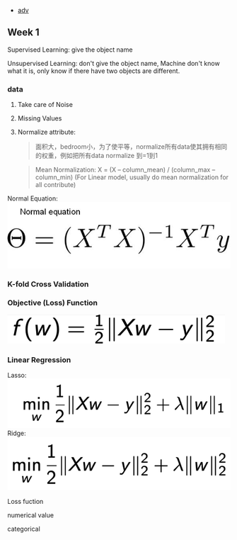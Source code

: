- [adv](#adv)

## Week 1

Supervised Learning: give the object name

Unsupervised Learning: don't give the object name, Machine don't know what it is, only know if there have two objects are different.

### data 
1. Take care of Noise
2. Missing Values
3. Normalize attribute:
   > 面积大，bedroom小，为了使平等，normalize所有data使其拥有相同的权重，例如把所有data normalize 到=1到1

   > Mean Normalization:
   X = (X – column_mean) / (column_max – column_min)
   (For Linear model, usually do mean normalization for all contribute)

Normal Equation:
![Normal_Equation](Image/normal-equation.jpg)
### K-fold Cross Validation

### Objective (Loss) Function
![Loss](Image/Loss_equation.png)
### Linear Regression
Lasso: 
![Lasso](Image/Lasso.png)
Ridge: 
![Ridge](Image/Ridge.png)


Loss fuction

numerical value

categorical